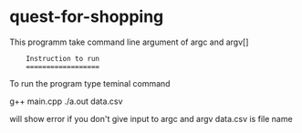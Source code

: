 # quest-for-shopping


This programm take command line argument of argc and argv[]




		Instruction to run
		==================

To run the program type teminal command 

g++ main.cpp
./a.out data.csv


will show error if you don't give input to argc and argv
data.csv is file name
